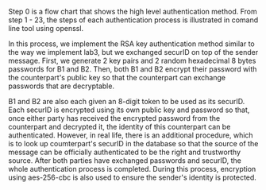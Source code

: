 Step 0 is a flow chart that shows the high level authentication method. From step 1 - 23, the steps of each authentication process is illustrated in comand line tool using openssl.


In this process, we implement the RSA key authentication method similar to the way we implement lab3, but we exchanged securID on top of the sender message. First, we generate 2 key pairs and 2 random hexadecimal 8 bytes passwords for B1 and B2. Then, both B1 and B2 encrypt their password with the counterpart's public key so that the counterpart can exchange passwords that are decryptable. 


B1 and B2 are also each given an 8-digit token to be used as its securID. Each securID is encrypted using its own public key and password so that, once either party has received the encrypted password from the counterpart and decrypted it, the identity of this counterpart can be authenticated. However, in real life, there is an additional procedure, which is to look up coumterpart's securID in the database so that the source of the message can be officially authenticated to be the right and trustworthy source. After both parties have exchanged passwords and securID, the whole authentication process is completed. During this process, encryption using aes-256-cbc is also used to ensure the sender's identity is protected.
